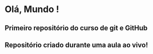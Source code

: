 # Olá, Mundo !

## Primeiro repositório do curso de git e GitHub

## Repositório criado durante uma aula ao vivo!
